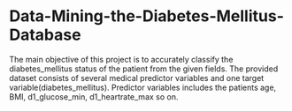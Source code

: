 # Data-Mining-the-Diabetes-Mellitus-Database
The main objective of this project is to accurately classify the diabetes_mellitus status of the patient from the given fields. The provided dataset consists of several medical predictor variables and one target variable(diabetes_mellitus). Predictor variables includes the patients age, BMI, d1_glucose_min, d1_heartrate_max so on.

